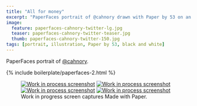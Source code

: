 ```yaml
---
title: "All for money"
excerpt: "PaperFaces portrait of @cahnory drawn with Paper by 53 on an iPad."
image: 
  feature: paperfaces-cahnory-twitter-lg.jpg
  teaser: paperfaces-cahnory-twitter-teaser.jpg
  thumb: paperfaces-cahnory-twitter-150.jpg
tags: [portrait, illustration, Paper by 53, black and white]
---
```


PaperFaces portrait of [@cahnory](http://twitter.com/cahnory).

{% include boilerplate/paperfaces-2.html %}

<figure class="third">
  <a href="{{ site.url }}/assets/images/paperfaces-cahnory-process-1-lg.jpg"><img src="{{ site.url }}/assets/images/paperfaces-cahnory-process-1-600.jpg" alt="Work in process screenshot"></a>
  <a href="{{ site.url }}/assets/images/paperfaces-cahnory-process-2-lg.jpg"><img src="{{ site.url }}/assets/images/paperfaces-cahnory-process-2-600.jpg" alt="Work in process screenshot"></a>
  <a href="{{ site.url }}/assets/images/paperfaces-cahnory-process-3-lg.jpg"><img src="{{ site.url }}/assets/images/paperfaces-cahnory-process-3-600.jpg" alt="Work in process screenshot"></a>
  <a href="{{ site.url }}/assets/images/paperfaces-cahnory-process-4-lg.jpg"><img src="{{ site.url }}/assets/images/paperfaces-cahnory-process-4-600.jpg" alt="Work in process screenshot"></a>
  <figcaption>Work in progress screen captures Made with Paper.</figcaption>
</figure>